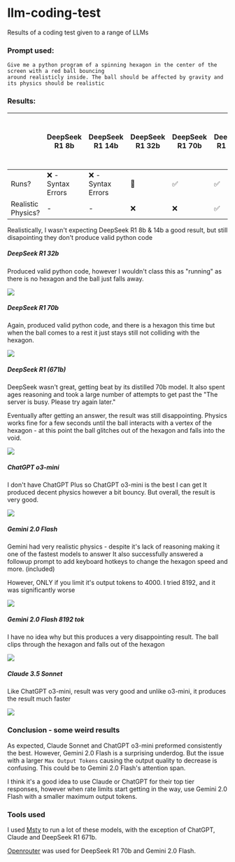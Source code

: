 # llm-coding-test

Results of a coding test given to a range of LLMs

### Prompt used:

```
Give me a python program of a spinning hexagon in the center of the screen with a red ball bouncing
around realisticly inside. The ball should be affected by gravity and its physics should be realistic
```

### Results:

|                    | DeepSeek R1 8b    | DeepSeek R1 14b   | DeepSeek R1 32b | DeepSeek R1 70b | DeepSeek R1 671b | ChatGPT o3-mini | Gemini 2.0 Flash (4000 output tok) | Gemini 2.0 Flash (8192 output tok) | Claude 3.5 Sonnet |
|--------------------|-------------------|-------------------|-----------------|-----------------|------------------|-----------------|------------------------------------|------------------------------------|-------------------|
| Runs?              | ❌ - Syntax Errors | ❌ - Syntax Errors | 🔶              | ✅               | ✅                | ✅               | ✅                                  | ✅                                  | ✅                 |
| Realistic Physics? | -                 | -                 | ❌               | ❌               | ✅                | ✅               | ✅                                  | ❌                                  | ✅                 |

Realistically, I wasn't expecting DeepSeek R1 8b & 14b a good result, but still disapointing they
don't produce valid python code

##### DeepSeek R1 32b

Produced valid python code, however I wouldn't class this as "running" as there is no hexagon and
the ball just falls away.

![](https://raw.githubusercontent.com/Wemmy0/llm-coding-test/master/GIFs/DeepSeek%20R1%2032b.gif)

##### DeepSeek R1 70b

Again, produced valid python code, and there is a hexagon this time but when the ball comes to a rest
it just stays still not colliding with the hexagon.

![](https://raw.githubusercontent.com/Wemmy0/llm-coding-test/master/GIFs/DeepSeek%20R1%2070b.gif)

##### DeepSeek R1 (671b)

DeepSeek wasn't great, getting beat by its distilled 70b model. It also spent ages reasoning and
took a large number of attempts to get past the "The server is busy. Please try again later."

Eventually after getting an answer, the result was still disappointing.
Physics works fine for a few seconds until the ball interacts with a vertex of the hexagon - at this
point the ball glitches out of the hexagon and falls into the void.

![](https://raw.githubusercontent.com/Wemmy0/llm-coding-test/master/GIFs/DeepSeek%20R1.gif)

##### ChatGPT o3-mini

I don't have ChatGPT Plus so ChatGPT o3-mini is the best I can get
It produced decent physics however a bit bouncy. But overall, the result is very good.

![](https://raw.githubusercontent.com/Wemmy0/llm-coding-test/master/GIFs/ChatGPT%20o3-mini.gif)

##### Gemini 2.0 Flash

Gemini had very realistic physics - despite it's lack of reasoning making it one of the fastest
models to answer
It also successfully answered a followup prompt to add keyboard hotkeys to change the hexagon speed
and more. (included)

However, ONLY if you limit it's output tokens to 4000. I tried 8192, and it was significantly worse

![](https://raw.githubusercontent.com/Wemmy0/llm-coding-test/master/GIFs/Gemini%202.0%20Flash.gif)

##### Gemini 2.0 Flash 8192 tok

I have no idea why but this produces a very disappointing result. The ball clips through the hexagon
and falls out of the hexagon

![](https://raw.githubusercontent.com/Wemmy0/llm-coding-test/master/GIFs/Gemini%202.0%20Flash%208192%20tok.gif)

##### Claude 3.5 Sonnet

Like ChatGPT o3-mini, result was very good and unlike o3-mini, it produces the result much faster

![](https://raw.githubusercontent.com/Wemmy0/llm-coding-test/master/GIFs/Claude%203.5%20Sonnet.gif)

### Conclusion - some weird results

As expected, Claude Sonnet and ChatGPT o3-mini preformed consistently the best. However, Gemini 2.0 Flash
is a surprising underdog. But the issue with a larger `Max Output Tokens` causing the output quality
to decrease is confusing. This could be to Gemini 2.0 Flash's attention span.

I think it's a good idea to use Claude or ChatGPT for their top tier responses, however when rate limits
start getting in the way, use Gemini 2.0 Flash with a smaller maximum output tokens.

### Tools used

I used [Msty](https://msty.app/) to run a lot of these models, with the exception of ChatGPT, Claude
and DeepSeek R1 671b.

[Openrouter](https://openrouter.ai/) was used for DeepSeek R1 70b and  Gemini 2.0 Flash.